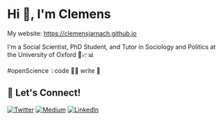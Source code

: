 # Hi 👋, I'm Clemens
My website: https://clemensjarnach.github.io

 I'm a Social Scientist, PhD Student, and Tutor in Sociology and Politics at the University of Oxford 🔬📈📊 
 
 #openScience 💡code 👨‍💻 write 📝

## 🔗 Let's Connect!
<a href="https://twitter.com/ClemensJarnach" target="_blank"><img alt="Twitter" src="https://img.shields.io/badge/twitter-%231DA1F2.svg?&style=for-the-badge&logo=twitter&logoColor=white" /></a>
<a href="https://medium.com/@clemensjarnach" target="_blank"><img alt="Medium" src="https://img.shields.io/badge/medium-%2312100E.svg?&style=for-the-badge&logo=medium&logoColor=white" /></a>
<a href="https://www.linkedin.com/in/clemensjarnach/" target="_blank"><img alt="LinkedIn" src="https://img.shields.io/badge/linkedin-%230077B5.svg?&style=for-the-badge&logo=linkedin&logoColor=white" /></a>

